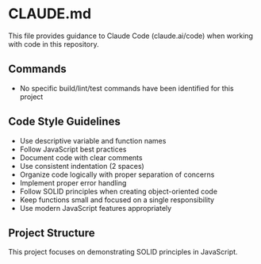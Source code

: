 # CLAUDE.md

This file provides guidance to Claude Code (claude.ai/code) when working with code in this repository.

## Commands
- No specific build/lint/test commands have been identified for this project

## Code Style Guidelines
- Use descriptive variable and function names
- Follow JavaScript best practices
- Document code with clear comments
- Use consistent indentation (2 spaces)
- Organize code logically with proper separation of concerns
- Implement proper error handling
- Follow SOLID principles when creating object-oriented code
- Keep functions small and focused on a single responsibility
- Use modern JavaScript features appropriately

## Project Structure
This project focuses on demonstrating SOLID principles in JavaScript.